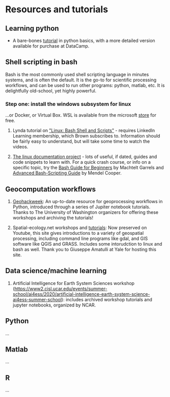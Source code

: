 # Resources and tutorials

## Learning python
* A bare-bones [tutorial](https://www.learnpython.org/) in python basics, with a more detailed version available for purchase at DataCamp.

## Shell scripting in bash
Bash is the most commonly used shell scripting language in minutes systems, and is often the default.  It is the go-to for scientific processing workflows, and can be used to run other programs: python, matlab, etc. It is delightfully old-school, yet highly powerful.

### Step one: install the windows subsystem for linux
...or Docker, or Virtual Box. WSL is available from the microsoft [store](https://docs.microsoft.com/en-us/windows/wsl/install-win10) for free.

1. Lynda tutorial on ["Linux: Bash Shell and Scripts"](https://www.linkedin.com/learning/linux-bash-shell-and-scripts/) - requires LinkedIn Learning membership, which Brown subscribes to. Information should be fairly easy to understand, but will take some time to watch the videos.

2. [The linux documentation project](http://tldp.org/guides.html) - lots of useful, if dated, guides and code snippets to learn with. For a quick crash course, or info on a specific topic, try the [Bash Guide for Beginners](http://tldp.org/LDP/Bash-Beginners-Guide/html/index.html) by Machtelt Garrels and [Advanced Bash-Scripting Guide](http://tldp.org/LDP/abs/html/) by Mendel Cooper.

## Geocomputation workflows

1. [Geohackweek](https://geohackweek.github.io/): An up-to-date resource for geoprocessing workflows in Python, introduced through a series of Jupiter notebook tutorials. Thanks to The University of Washington organizers for offering these workshops and archiving the tutorials!

2. Spatial-ecology.net workshops and [tutorials](http://spatial-ecology.net/dokuwiki/doku.php): Now preserved on Youtube, this site gives introductions to a variety of geospatial processing, including command line programs like gdal, and GIS software like QGIS and GRASS. Includes some intorudction to linux and bash as well. Thank you to Giuseppe Amatulli at Yale for hosting this site.

## Data science/machine learning

1. Artificial Intelligence for Earth System Sciences workshop (https://www2.cisl.ucar.edu/events/summer-school/ai4ess/2020/artificial-intelligence-earth-system-science-ai4ess-summer-school): includes archived workshop tutorials and jupyter notebooks, organized by NCAR.

## Python
...

## Matlab
...

## R
...
